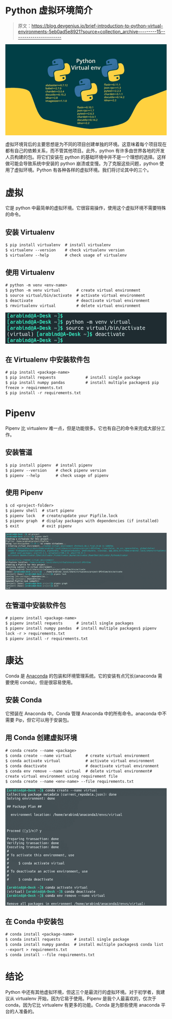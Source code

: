 # Python 虚拟环境简介

> 原文：<https://blog.devgenius.io/brief-introduction-to-python-virtual-environments-5eb0ad5e8921?source=collection_archive---------15----------------------->

![](img/a44accefc8a99ad8220f80a528dee961.png)

虚拟环境背后的主要思想是为不同的项目创建单独的环境。这意味着每个项目现在都有自己的依赖关系，而不管其他项目。此外，python 有许多由世界各地的开发人员构建的包。将它们安装在 python 的基础环境中并不是一个理想的选择。这样做可能会导致系统中安装的 python 崩溃或变慢。为了克服这些问题，python 使用了虚拟环境。Python 有各种各样的虚拟环境。我们将讨论其中的三个。

# 虚拟

它是 python 中最简单的虚拟环境。它很容易操作，使用这个虚拟环境不需要特殊的命令。

## 安装 Virtualenv

```
$ pip install virtualenv  # install virtualenv
$ virtualenv --version    # check virtualenv version
$ virtualenv --help       # check usage of virtualenv
```

## 使用 Virtualenv

```
# python -m venv <env-name>
$ python -m venv virtual       # create virtual environment
$ source virtual/bin/activate  # activate virtual environment
$ deactivate                   # deactivate virtual environment
$ rmvirtualenv virtual         # delete virtual environment
```

![](img/a22a88b89f38263b6ca70a128cf55b05.png)

## 在 Virtualenv 中安装软件包

```
# pip install <package-name>
$ pip install requests             # install single package
$ pip install numpy pandas         # install multiple packages$ pip freeze > requirements.txt
$ pip install -r requirements.txt
```

# Pipenv

Pipenv 比 virtualenv 难一点，但是功能很多。它也有自己的命令来完成大部分工作。

## 安装管道

```
$ pip install pipenv  # install pipenv
$ pipenv --version    # check pipenv version
$ pipenv --help       # check usage of pipenv
```

## 使用 Pipenv

```
$ cd <project-folder>
$ pipenv shell  # start pipenv
$ pipenv lock   # create/update your Pipfile.lock
$ pipenv graph  # display packages with dependencies (if installed)
$ exit          # exit pipenv
```

![](img/358de91f79187de69ed9d5e7ed15020f.png)

## 在管道中安装软件包

```
# pipenv install <package-name>
$ pipenv install requests      # install single packages
$ pipenv install numpy pandas  # install multiple packages$ pipenv lock -r > requirements.txt
$ pipenv install -r requirements.txt
```

# 康达

Conda 是 [Anaconda](https://www.anaconda.com/) 的包装和环境管理系统。它的安装有点冗长(anaconda 需要使用 conda)，但是很容易使用。

## 安装 Conda

它预装在 Anaconda 中。Conda 管理 Anaconda 中的所有命令。anaconda 中不需要 Pip，但它可以用于安装包。

## 用 Conda 创建虚拟环境

```
# conda create --name <package>
$ conda create --name virtual      # create virtual environment
$ conda activate virtual           # activate virtual environment
$ conda deactivate                 # deactivate virtual environment
$ conda env remove --name virtual  # delete virtual environment# create virtual environment using requirement file
$ conda create --name <env-name> --file requirements.txt
```

![](img/a8335d287b8be74bfdb039ec07038de4.png)

## 在 Conda 中安装包

```
# conda install <package-name>
$ conda install requests      # install single package
$ conda install numpy pandas  # install multiple packages$ conda list --export > requirements.txt
$ conda install --file requirements.txt
```

# 结论

Python 中还有其他虚拟环境，但这三个是最流行的虚拟环境。对于初学者，我建议从 virtualenv 开始，因为它易于使用。Pipenv 是我个人最喜欢的，仅次于 conda，因为它比 virtualenv 有更多的功能。Conda 是为那些使用 anaconda 平台的人准备的。